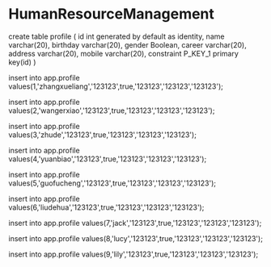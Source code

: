 # HumanResourceManagement

create table profile
(
id int generated by default as identity,
name varchar(20),
birthday varchar(20),
gender Boolean,
career varchar(20),
address varchar(20),
mobile varchar(20),
constraint P_KEY_1 primary key(id)
)  

insert into app.profile values(1,'zhangxueliang','123123',true,'123123','123123','123123');  

insert into app.profile values(2,'wangerxiao','123123',true,'123123','123123','123123');  

insert into app.profile values(3,'zhude','123123',true,'123123','123123','123123');  

insert into app.profile values(4,'yuanbiao','123123',true,'123123','123123','123123');  

insert into app.profile values(5,'guofucheng','123123',true,'123123','123123','123123');  

insert into app.profile values(6,'liudehua','123123',true,'123123','123123','123123');  

insert into app.profile values(7,'jack','123123',true,'123123','123123','123123');  

insert into app.profile values(8,'lucy','123123',true,'123123','123123','123123');  

insert into app.profile values(9,'lily','123123',true,'123123','123123','123123');
